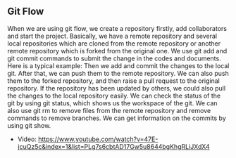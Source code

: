 ## Git Flow

When we are using git flow, we create a repository firstly, add collaborators and start the project. Basically, we have a remote repository and several local repositories which are cloned from the remote repository or another remote repository which is forked from the original one. We use git add and git commit commands to submit the change in the codes and documents. 
Here is a typical example: Then we add and commit the changes to the local git. After that, we can push them to the remote repository. We can also push them to the forked repository, and then raise a pull request to the original repository. If the repository has been updated by others, we could also pull the changes to the local repository easily.
We can check the status of the git by using git status, which shows us the workspace of the git. We can also use git rm to  remove files from the remote repository and remove commands to remove branches. We can get information on the commits by using git show.

* Video: https://www.youtube.com/watch?v=47E-jcuQz5c&index=1&list=PLg7s6cbtAD17Gw5u8644bgKhgRLiJXdX4

